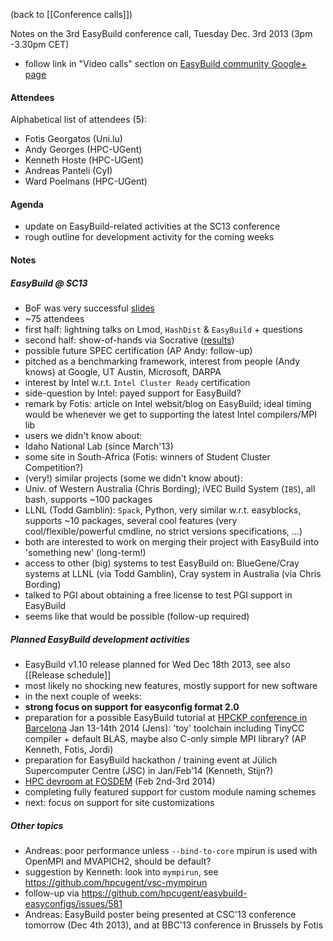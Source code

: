 (back to [[Conference calls]])

Notes on the 3rd EasyBuild conference call, Tuesday Dec. 3rd 2013 (3pm -3.30pm CET)

 * follow link in "Video calls" section on [EasyBuild community Google+ page](https://plus.google.com/communities/103632287931200436158)

#### Attendees

Alphabetical list of attendees (5):

* Fotis Georgatos (Uni.lu)
* Andy Georges (HPC-UGent)
* Kenneth Hoste (HPC-UGent)
* Andreas Panteli (CyI)
* Ward Poelmans (HPC-UGent)

#### Agenda

* update on EasyBuild-related activities at the SC13 conference
* rough outline for development activity for the coming weeks

#### Notes

##### EasyBuild @ SC13

* BoF was very successful [slides](https://github.com/hpcugent/easybuild/wiki/SC13-BoF-session)
 * ~75 attendees
 * first half: lightning talks on Lmod, `HashDist` & `EasyBuild` + questions
 * second half: show-of-hands via Socrative ([results](http://hpcugent.github.io/easybuild/files/SC13_BoF_show-of-hands-results.pdf))
* possible future SPEC certification (AP Andy: follow-up)
* pitched as a benchmarking framework, interest from people (Andy knows) at Google, UT Austin, Microsoft, DARPA
* interest by Intel w.r.t. `Intel Cluster Ready` certification
 * side-question by Intel: payed support for EasyBuild?
 * remark by Fotis: article on Intel websit/blog on EasyBuild; ideal timing would be whenever we get to supporting the latest Intel compilers/MPI lib
* users we didn't know about:
 * Idaho National Lab (since March'13)
 * some site in South-Africa (Fotis: winners of Student Cluster Competition?)
* (very!) similar projects (some we didn't know about):
 * Univ. of Western Australia (Chris Bording); iVEC Build System (`IBS`), all bash, supports ~100 packages
 * LLNL (Todd Gamblin): `Spack`, Python, very similar w.r.t. easyblocks, supports ~10 packages, several cool features (very cool/flexible/powerful cmdline, no strict versions specifications, ...)
 * both are interested to work on merging their project with EasyBuild into 'something new' (long-term!)
 * access to other (big) systems to test EasyBuild on: BlueGene/Cray systems at LLNL (via Todd Gamblin), Cray system in Australia (via Chris Bording)
* talked to PGI about obtaining a free license to test PGI support in EasyBuild
 * seems like that would be possible (follow-up required)

##### Planned EasyBuild development activities

* EasyBuild v1.10 release planned for Wed Dec 18th 2013, see also [[Release schedule]]
 * most likely no shocking new features, mostly support for new software
* in the next couple of weeks:
 * **strong focus on support for easyconfig format 2.0**
 * preparation for a possible EasyBuild tutorial at [HPCKP conference in Barcelona](http://hpckp.org/index.php/anual-meeting/hpckp14) Jan 13-14th 2014  (Jens): 'toy' toolchain including TinyCC compiler + default BLAS, maybe also C-only simple MPI library? (AP Kenneth, Fotis, Jordi)
 * preparation for EasyBuild hackathon / training event at Jülich Supercomputer Centre (JSC) in Jan/Feb'14 (Kenneth, Stijn?)
 * [HPC devroom at FOSDEM](hpcugent.github.io/easybuild/fosdem14.html) (Feb 2nd-3rd 2014)
 * completing fully featured support for custom module naming schemes
 * next: focus on support for site customizations

##### Other topics

* Andreas: poor performance unless `--bind-to-core` mpirun is used with OpenMPI and MVAPICH2, should be default?
 * suggestion by Kenneth: look into `mympirun`, see https://github.com/hpcugent/vsc-mympirun
 * follow-up via https://github.com/hpcugent/easybuild-easyconfigs/issues/581
* Andreas: EasyBuild poster being presented at CSC'13 conference tomorrow (Dec 4th 2013), and at BBC'13 conference in Brussels by Fotis

